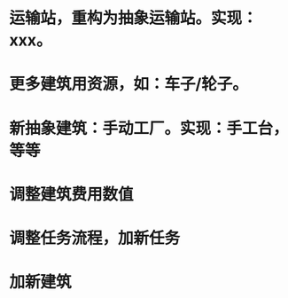
# 运输站，重构为抽象运输站。实现：xxx。
# 更多建筑用资源，如：车子/轮子。
# 新抽象建筑：手动工厂。实现：手工台，等等

# 调整建筑费用数值
# 调整任务流程，加新任务

# 加新建筑
